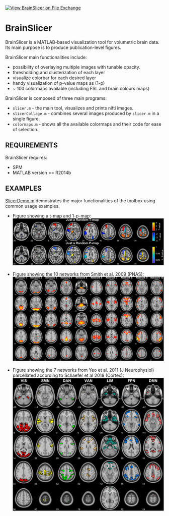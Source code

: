 [![View BrainSlicer on File Exchange](https://www.mathworks.com/matlabcentral/images/matlab-file-exchange.svg)](https://it.mathworks.com/matlabcentral/fileexchange/96792-brainslicer)
# BrainSlicer
BrainSlicer is a MATLAB-based visualization tool for volumetric brain data. Its main purpose is to produce publication-level figures.

BrainSlicer main functionalities include:
- possibility of overlaying multiple images with tunable opacity.
- thresholding and clusterization of each layer
- visualize colorbar for each desired layer
- handy visualization of p-value maps as (1-p)
- ~ 100 colormaps available (including FSL and brain colours maps) 

BrainSlicer is composed of three main programs:

- `slicer.m` - the main tool, visualizes and prints nifti images.  
- `slicerCollage.m` - combines several images produced by `slicer.m` in a single figure.
- `colormaps.m` - shows all the available colormaps and their code for ease of selection.   

## REQUIREMENTS
BrainSlicer requires:
- SPM
- MATLAB version >= R2014b 

## EXAMPLES
[SlicerDemo.m](https://github.com/dmascali/BrainSlicer/blob/master/examples/slicerDemo.m) demostrates the major functionalities of the toolbox using common usage examples.

- Figure showing a t-map and 1-p-map:
&nbsp;![Example 2](https://github.com/dmascali/BrainSlicer/blob/master/examples/highRes/example_3_combined.png)&nbsp;
- Figure showing the 10 networks from Smith et al. 2009 (PNAS):
&nbsp;![Example 3](https://github.com/dmascali/BrainSlicer/blob/master/examples/highRes/example_4_combined.png)&nbsp;
- Figure showing the 7 networks from Yeo et al. 2011 (J Neurophysiol) parcellated according to Schaefer et al 2018 (Cortex):
&nbsp;![Example 3](https://github.com/dmascali/BrainSlicer/blob/master/examples/highRes/example_5.png)&nbsp;
